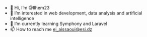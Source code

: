 - 👋 Hi, I’m @Ilhem23
- 👀 I’m interested in web development, data analysis and artificial intelligence
- 🌱 I’m currently learning Symphony and Laravel
- 📫 How to reach me ei_aissaoui@esi.dz

<!---
Ilhem23/Ilhem23 is a ✨ special ✨ repository because its `README.md` (this file) appears on your GitHub profile.
You can click the Preview link to take a look at your changes.
--->
